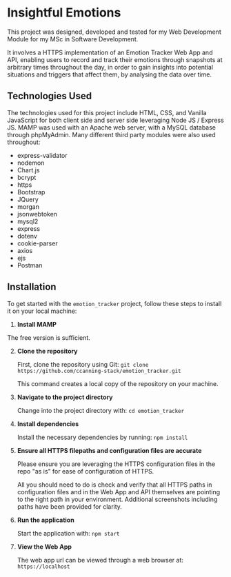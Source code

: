 # Insightful Emotions

This project was designed, developed and tested for my Web Development Module for my MSc in Software Development.

It involves a HTTPS implementation of an Emotion Tracker Web App and API, enabling users to record and track their emotions through snapshots at arbitrary times throughout the day, in order to gain insights into potential situations and triggers that affect them, by analysing the data over time.

## Technologies Used

The technologies used for this project include HTML, CSS, and Vanilla JavaScript for both client side and server side leveraging Node JS / Express JS.  MAMP was used with an Apache web server, with a MySQL database through phpMyAdmin.  Many different third party modules were also used throughout:

<ul>
<li>express-validator</li>
<li>nodemon</li>
<li>Chart.js</li>
<li>bcrypt</li>
<li>https</li>
<li>Bootstrap</li>
<li>JQuery</li>
<li>morgan</li>
<li>jsonwebtoken</li>
<li>mysql2</li>
<li>express</li>
<li>dotenv</li>
<li>cookie-parser</li>
<li>axios</li>
<li>ejs</li>
<li>Postman</li>
</ul>

## Installation

To get started with the `emotion_tracker` project, follow these steps to install it on your local machine:

1. **Install MAMP**

The free version is sufficient.

2. **Clone the repository**

   First, clone the repository using Git:
   `git clone https://github.com/ccanning-stack/emotion_tracker.git`

   This command creates a local copy of the repository on your machine.

3. **Navigate to the project directory**

   Change into the project directory with:
   `cd emotion_tracker`

4. **Install dependencies**

   Install the necessary dependencies by running:
   `npm install`

5. **Ensure all HTTPS filepaths and configuration files are accurate**

   Please ensure you are leveraging the HTTPS configuration files in the repo "as is" for ease of configuration of HTTPS. 

   All you should need to do is check and verify that all HTTPS paths in configuration files and in the Web App and API themselves are pointing to the right path in your environment.  Additional screenshots including paths have been provided for clarity.

6. **Run the application**

   Start the application with:
   `npm start`

7. **View the Web App**

   The web app url can be viewed through a web browser at:
   `https://localhost`
